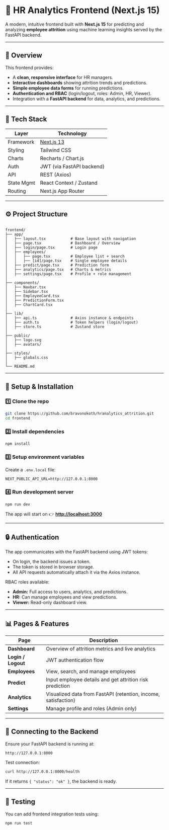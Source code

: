 
# 🧠 HR Analytics Frontend (Next.js 15)

A modern, intuitive frontend built with **Next.js 15** for predicting and analyzing **employee attrition** using machine learning insights served by the FastAPI backend.

---

## 🚀 Overview

This frontend provides:
- A **clean, responsive interface** for HR managers.
- **Interactive dashboards** showing attrition trends and predictions.
- **Simple employee data forms** for running predictions.
- **Authentication and RBAC** (login/logout, roles: Admin, HR, Viewer).
- Integration with a **FastAPI backend** for data, analytics, and predictions.

---

## 🧩 Tech Stack

| Layer | Technology |
|--------|-------------|
| Framework | [Next.js 13](https://nextjs.org/) |
| Styling | Tailwind CSS |
| Charts | Recharts / Chart.js |
| Auth | JWT (via FastAPI backend) |
| API | REST (Axios) |
| State Mgmt | React Context / Zustand |
| Routing | Next.js App Router |

---

## ⚙️ Project Structure

```

frontend/
├── app/
│   ├── layout.tsx           # Base layout with navigation
│   ├── page.tsx             # Dashboard / Overview
│   ├── login/page.tsx       # Login page
│   ├── employees/
│   │   ├── page.tsx         # Employee list + search
│   │   ├── [id]/page.tsx    # Single employee details
│   ├── predict/page.tsx     # Prediction form
│   ├── analytics/page.tsx   # Charts & metrics
│   ├── settings/page.tsx    # Profile + role management
│
├── components/
│   ├── Navbar.tsx
│   ├── Sidebar.tsx
│   ├── EmployeeCard.tsx
│   ├── PredictionForm.tsx
│   ├── ChartCard.tsx
│
├── lib/
│   ├── api.ts               # Axios instance & endpoints
│   ├── auth.ts              # Token helpers (login/logout)
│   ├── store.ts             # Zustand store
│
├── public/
│   ├── logo.svg
│   ├── avatars/
│
├── styles/
│   ├── globals.css
│
└── README.md

````

---

## 🔧 Setup & Installation

### 1️⃣ Clone the repo
```bash
git clone https://github.com/bravonokoth/hranalytics_attrition.git
cd frontend
````

### 2️⃣ Install dependencies

```bash
npm install
```

### 3️⃣ Setup environment variables

Create a `.env.local` file:

```env
NEXT_PUBLIC_API_URL=http://127.0.0.1:8000
```

### 4️⃣ Run development server

```bash
npm run dev
```

The app will start on
👉 **[http://localhost:3000](http://localhost:3000)**

---

## 🔒 Authentication

The app communicates with the FastAPI backend using JWT tokens:

* On login, the backend issues a token.
* The token is stored in browser storage.
* All API requests automatically attach it via the Axios instance.

RBAC roles available:

* **Admin:** Full access to users, analytics, and predictions.
* **HR:** Can manage employees and view predictions.
* **Viewer:** Read-only dashboard view.

---

## 📊 Pages & Features

| Page               | Description                                                    |
| ------------------ | -------------------------------------------------------------- |
| **Dashboard**      | Overview of attrition metrics and live analytics               |
| **Login / Logout** | JWT authentication flow                                        |
| **Employees**      | View, search, and manage employees                             |
| **Predict**        | Input employee details and get attrition risk prediction       |
| **Analytics**      | Visualized data from FastAPI (retention, income, satisfaction) |
| **Settings**       | Manage profile and roles (Admin only)                          |

---

## 🧠 Connecting to the Backend

Ensure your FastAPI backend is running at:

```
http://127.0.0.1:8000
```

Test connection:

```bash
curl http://127.0.0.1:8000/health
```

If it returns `{ "status": "ok" }`, the backend is ready.

---

## 🧪 Testing

You can add frontend integration tests using:

```bash
npm run test
```

